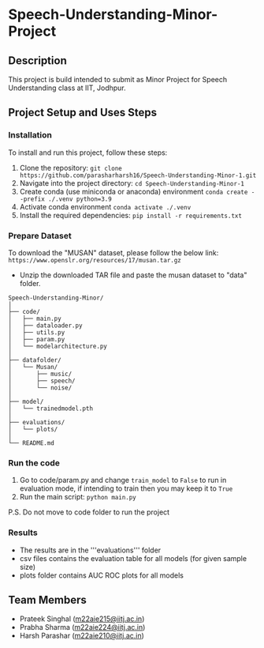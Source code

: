 # Speech-Understanding-Minor-Project

## Description
This project is build intended to submit as Minor Project for Speech Understanding class at IIT, Jodhpur. 

## Project Setup and Uses Steps
### Installation
To install and run this project, follow these steps:

1. Clone the repository: ```git clone https://github.com/parasharharsh16/Speech-Understanding-Minor-1.git```
2. Navigate into the project directory: ```cd Speech-Understanding-Minor-1```
3. Create conda (use miniconda or anaconda) environment ```conda create --prefix ./.venv python=3.9```
4. Activate conda environment ```conda activate ./.venv```
3. Install the required dependencies: ```pip install -r requirements.txt```

### Prepare Dataset
To download the "MUSAN" dataset, please follow the below link:
`https://www.openslr.org/resources/17/musan.tar.gz`

- Unzip the downloaded TAR file and paste the musan dataset to "data" folder.
```
Speech-Understanding-Minor/
│
├── code/
│   ├── main.py
│   ├── dataloader.py
│   ├── utils.py
│   ├── param.py
│   └── modelarchitecture.py
│
├── datafolder/
│   └── Musan/
│       ├── music/
│       ├── speech/
│       └── noise/
│
├── model/
│   └── trainedmodel.pth
│ 
├── evaluations/
│   └── plots/
│
└── README.md
```

### Run the code
1. Go to code/param.py and change `train_model` to  `False` to run in evaluation mode, if intending to train then you may keep it to `True`
2. Run the main script: `python main.py`

P.S. Do not move to code folder to run the project

### Results
- The results are in the '''evaluations''' folder
- csv files contains the evaluation table for all models (for given sample size)
- plots folder contains AUC ROC plots for all models

## Team Members

- Prateek Singhal (m22aie215@iitj.ac.in)
- Prabha Sharma (m22aie224@iitj.ac.in)
- Harsh Parashar (m22aie210@iitj.ac.in)
